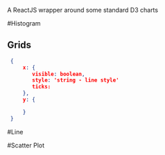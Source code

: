 A ReactJS wrapper around some standard D3 charts

#Histogram

 ## Grids

``` json
 {
     x: {
        visible: boolean,
        style: 'string - line style'
        ticks: 
     },
     y: {

     }
 }
 ```

 #Line

 #Scatter Plot
